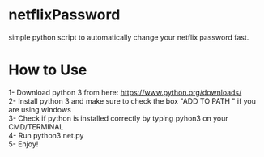 # netflixPassword
simple python script to automatically change your netflix password fast.
# How to Use
1- Download python 3 from here: https://www.python.org/downloads/ \
2- Install python 3 and make sure to check the box "ADD TO PATH " if you are using windows\
3- Check if python is installed correctly by typing pyhon3 on your CMD/TERMINAL\
4- Run python3 net.py\
5- Enjoy!
